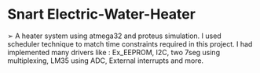 # Snart Electric-Water-Heater
 
➢  A heater system using atmega32 and proteus simulation. I used scheduler technique to match
    time constraints required in this project. I had implemented many drivers like : Ex_EEPROM,
    I2C, two 7seg using multiplexing, LM35 using ADC, External interrupts and more.
